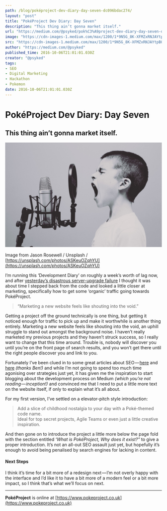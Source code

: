 ```yaml
---
path: /blog/poképroject-dev-diary-day-seven-dc096bdac274/
layout: "post"
title: "PokéProject Dev Diary: Day Seven"
description: "This thing ain’t gonna market itself."
url: "https://medium.com/@psyked/pok%C3%A9project-dev-diary-day-seven-dc096bdac274"
image: "https://cdn-images-1.medium.com/max/1200/1*9N5G_8K-XFMZxRNJAYtpBQ.jpeg"
src: "https://cdn-images-1.medium.com/max/1200/1*9N5G_8K-XFMZxRNJAYtpBQ.jpeg"
author: "https://medium.com/@psyked"
published_time: 2016-10-06T21:01:01.030Z
creator: "@psyked"
tags:
- SEO
- Digital Marketing
- Hackathon
- Pokemon
date: 2016-10-06T21:01:01.030Z
---
```


# PokéProject Dev Diary: Day Seven

## This thing ain’t gonna market itself.

![](1*9N5G_8K-XFMZxRNJAYtpBQ.jpeg)

Image from Jason Rosewell / Unsplash / [https://unsplash.com/photos/ASKeuOZqhYU](https://unsplash.com/photos/ASKeuOZqhYU)

I’m running this ‘Development Diary’ on roughly a week’s worth of lag now, and after [yesterday’s disastrous server-upgrade failure](https://medium.com/@psyked/pok%C3%A9project-dev-diary-day-six-c263ef30fd0c#.4picapmw5) I thought it was about time I stepped back from the code and looked a little closer at marketing, specifically how to get some ‘organic’ traffic going towards PokéProject.

> “Marketing a new website feels like shouting into the void.”

Getting a project off the ground technically is one thing, but getting it noticed enough for traffic to pick up and make it worthwhile is another thing entirely. Marketing a new website feels like shouting into the void, an uphill struggle to stand out amongst the background noise. I haven’t really marketed my previous projects and they haven’t struck success, so I really want to change that this time around. Trouble is, nobody will discover you until you’re on the front page of search results, and you won’t get there until the right people discover you and link to you.

Fortunately I’ve been clued in to some great articles about SEO — [here](https://medium.com/startup-grind/seo-is-not-hard-a-step-by-step-seo-tutorial-for-beginners-that-will-get-you-ranked-every-single-1b903b3ab6bb#.v5s49aop4) and [here](https://www.reddit.com/r/Entrepreneur/comments/52fts0/seo_i_wrote_a_massive_list_180_of_link_building/?st=IT141XCP&sh=c7ae63de) _(thanks Ben!)_ and while I’m not going to spend too much time agonising over strategies just yet, it has given me the inspiration to start blogging about the development process on Medium _(which you’re not reading — inception!)_ and convinced me that I need to put a little more text on the website itself, if only to explain what it’s all about.

For my first version, I’ve settled on a elevator-pitch style introduction:

> Add a slice of childhood nostalgia to your day with a Poké-themed code name.   
> Ideal for top secret projects, Agile Teams or even just a little creative inspiration.

And then gone on to introduce the project a little more below the page fold with the section entitled _‘What is PokéProject, Why does it exist?”_ to give a proper introduction. It’s not an all-out SEO assault just yet, but hopefully it’s enough to avoid being penalised by search engines for lacking in content.

#### Next Steps

I think it’s time for a bit more of a redesign next — I’m not overly happy with the interface and I’d like it to have a bit more of a modern feel or a bit more impact, so I think that’s what we’ll focus on next.

---

**PokéProject** is online at [https://www.pokeproject.co.uk](https://www.pokeproject.co.uk)
